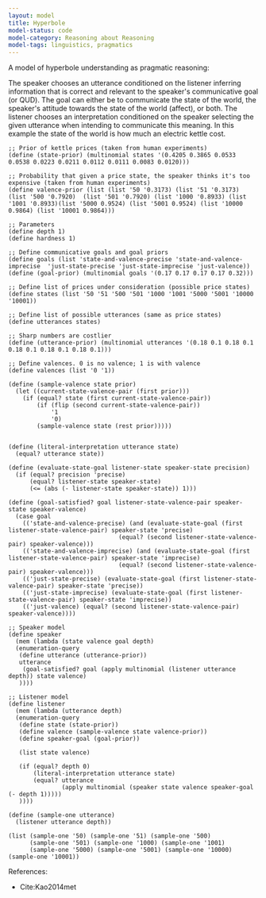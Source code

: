 ```yaml
---
layout: model
title: Hyperbole
model-status: code
model-category: Reasoning about Reasoning
model-tags: linguistics, pragmatics
---
```


A model of hyperbole understanding as pragmatic reasoning:

The speaker chooses an utterance conditioned on the listener inferring information that is correct and relevant to the speaker's communicative goal (or QUD). The goal can either be to communicate the state of the  world, the speaker's attitude towards the state of the world (affect), or both. The listener chooses an interpretation conditioned on the speaker selecting the given utterance when intending to communicate this meaning. In this example the state of the world is how much an electric kettle cost.

    ;; Prior of kettle prices (taken from human experiments)
    (define (state-prior) (multinomial states '(0.4205 0.3865 0.0533 0.0538 0.0223 0.0211 0.0112 0.0111 0.0083 0.0120)))
	
	;; Probability that given a price state, the speaker thinks it's too expensive (taken from human experiments)
	(define valence-prior (list (list '50 '0.3173) (list '51 '0.3173) (list '500 '0.7920)  (list '501 '0.7920) (list '1000 '0.8933) (list '1001 '0.8933)(list '5000 0.9524) (list '5001 0.9524) (list '10000 0.9864) (list '10001 0.9864)))
	
	;; Parameters
	(define depth 1)
	(define hardness 1)
	
	;; Define communicative goals and goal priors
	(define goals (list 'state-and-valence-precise 'state-and-valence-imprecise  'just-state-precise 'just-state-imprecise 'just-valence))
	(define (goal-prior) (multinomial goals '(0.17 0.17 0.17 0.17 0.32)))
	
	;; Define list of prices under consideration (possible price states)
	(define states (list '50 '51 '500 '501 '1000 '1001 '5000 '5001 '10000 '10001))
	
	;; Define list of possible utterances (same as price states)
	(define utterances states)
	
	;; Sharp numbers are costlier
	(define (utterance-prior) (multinomial utterances '(0.18 0.1 0.18 0.1 0.18 0.1 0.18 0.1 0.18 0.1)))
	
	;; Define valences. 0 is no valence; 1 is with valence
	(define valences (list '0 '1))
	
	(define (sample-valence state prior)
	  (let ((current-state-valence-pair (first prior)))
	    (if (equal? state (first current-state-valence-pair))
	        (if (flip (second current-state-valence-pair))
	            '1
	            '0)
	        (sample-valence state (rest prior)))))
	
	
	(define (literal-interpretation utterance state)
	  (equal? utterance state))
	
	(define (evaluate-state-goal listener-state speaker-state precision)
	  (if (equal? precision 'precise)
	      (equal? listener-state speaker-state)
	      (<= (abs (- listener-state speaker-state)) 1)))
	
	(define (goal-satisfied? goal listener-state-valence-pair speaker-state speaker-valence)
	  (case goal
	    (('state-and-valence-precise) (and (evaluate-state-goal (first listener-state-valence-pair) speaker-state 'precise)
	                               (equal? (second listener-state-valence-pair) speaker-valence)))
	    (('state-and-valence-imprecise) (and (evaluate-state-goal (first listener-state-valence-pair) speaker-state 'imprecise)
	                               (equal? (second listener-state-valence-pair) speaker-valence)))
	    (('just-state-precise) (evaluate-state-goal (first listener-state-valence-pair) speaker-state 'precise))
	    (('just-state-imprecise) (evaluate-state-goal (first listener-state-valence-pair) speaker-state 'imprecise))
	    (('just-valence) (equal? (second listener-state-valence-pair) speaker-valence))))
	
	;; Speaker model
	(define speaker
	  (mem (lambda (state valence goal depth)
	  (enumeration-query
	   (define utterance (utterance-prior))
	   utterance
	    (goal-satisfied? goal (apply multinomial (listener utterance depth)) state valence)
	   ))))
	
	;; Listener model
	(define listener
	  (mem (lambda (utterance depth)
	  (enumeration-query
	   (define state (state-prior))
	   (define valence (sample-valence state valence-prior))
	   (define speaker-goal (goal-prior))
	   
	   (list state valence)
	
	   (if (equal? depth 0)
	       (literal-interpretation utterance state)
	       (equal? utterance
	               (apply multinomial (speaker state valence speaker-goal (- depth 1)))))
	   ))))
	
	(define (sample-one utterance) 
	  (listener utterance depth))
	
	(list (sample-one '50) (sample-one '51) (sample-one '500) 
	      (sample-one '501) (sample-one '1000) (sample-one '1001)
	      (sample-one '5000) (sample-one '5001) (sample-one '10000) (sample-one '10001))
	      
References:
- Cite:Kao2014met
